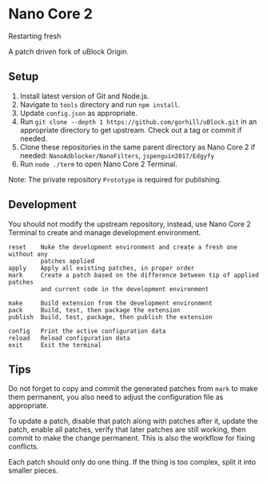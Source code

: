 # Nano Core 2

Restarting fresh

A patch driven fork of uBlock Origin.

## Setup

1. Install latest version of Git and Node.js.
2. Navigate to `tools` directory and run `npm install`.
3. Update `config.json` as appropriate.
4. Run `git clone --depth 1 https://github.com/gorhill/uBlock.git` in an
   appropriate directory to get upstream. Check out a tag or commit if needed.
5. Clone these repositories in the same parent directory as Nano Core 2 if
   needed: `NanoAdblocker/NanoFilters`, `jspenguin2017/Edgyfy`
6. Run `node ./term` to open Nano Core 2 Terminal.

Note: The private repository `Prototype` is required for publishing.

## Development

You should not modify the upstream repository, instead, use Nano Core 2
Terminal to create and manage development environment.

```
reset    Nuke the development environment and create a fresh one without any
         patches applied
apply    Apply all existing patches, in proper order
mark     Create a patch based on the difference between tip of applied patches
         and current code in the development environment

make     Build extension from the development environment
pack     Build, test, then package the extension
publish  Build, test, package, then publish the extension

config   Print the active configuration data
reload   Reload configuration data
exit     Exit the terminal
```

## Tips

Do not forget to copy and commit the generated patches from `mark` to make them
permanent, you also need to adjust the configuration file as appropriate.

To update a patch, disable that patch along with patches after it, update the
patch, enable all patches, verify that later patches are still working, then
commit to make the change permanent. This is also the workflow for fixing
conflicts.

Each patch should only do one thing. If the thing is too complex, split it into
smaller pieces.
